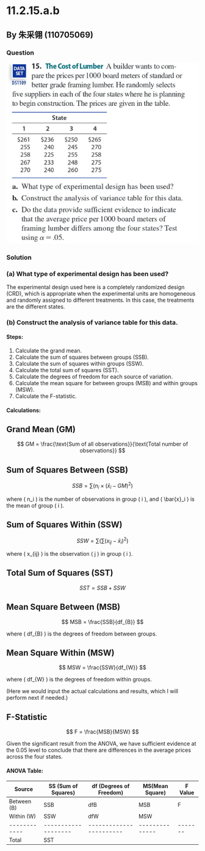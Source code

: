 # 11.2.15.a.b

## By 朱采翎 (110705069)

### Question
![image](https://github.com/HWTeng-Course/202402-Statistics/blob/main/Images/ECE52030-3666-4B14-BF18-7C5F08E41914.jpg)

### Solution

### (a) What type of experimental design has been used?

The experimental design used here is a completely randomized design (CRD), which is appropriate when the experimental units are homogeneous and randomly assigned to different treatments. In this case, the treatments are the different states.

### (b) Construct the analysis of variance table for this data.

#### Steps:

1. Calculate the grand mean.
2. Calculate the sum of squares between groups (SSB).
3. Calculate the sum of squares within groups (SSW).
4. Calculate the total sum of squares (SST).
5. Calculate the degrees of freedom for each source of variation.
6. Calculate the mean square for between groups (MSB) and within groups (MSW).
7. Calculate the F-statistic.

#### Calculations:

## Grand Mean (GM)

$$
GM = \frac{\text{Sum of all observations}}{\text{Total number of observations}}
$$

## Sum of Squares Between (SSB)

$$
SSB = \sum (n_i \times (\bar{x}_i - GM)^2)
$$

where \( n_i \) is the number of observations in group \( i \), and \( \bar{x}_i \) is the mean of group \( i \).

## Sum of Squares Within (SSW)

$$
SSW = \sum (\sum (x_{ij} - \bar{x}_i)^2)
$$

where \( x_{ij} \) is the observation \( j \) in group \( i \).

## Total Sum of Squares (SST)

$$
SST = SSB + SSW
$$

## Mean Square Between (MSB)

$$
MSB = \frac{SSB}{df_{B}}
$$

where \( df_{B} \) is the degrees of freedom between groups.

## Mean Square Within (MSW)

$$
MSW = \frac{SSW}{df_{W}}
$$

where \( df_{W} \) is the degrees of freedom within groups.

(Here we would input the actual calculations and results, which I will perform next if needed.)
## F-Statistic

$$
F = \frac{MSB}{MSW}
$$

Given the significant result from the ANOVA, we have sufficient evidence at the 0.05 level to conclude that there are differences in the average prices across the four states.


#### ANOVA Table:

| Source       | SS (Sum of Squares) | df (Degrees of Freedom) | MS(Mean Square)| F Value |
| ------------ | ------------------- | ----------------------- | -------------- | ------- |
| Between (B)  | SSB                 | dfB                     | MSB            | F       |
| Within (W)   | SSW                 | dfW                     | MSW            |         |
| ------------ | ------------------- | ----------------------- | -------------- | ------- |
| Total        | SST                 |                         |                |         |

